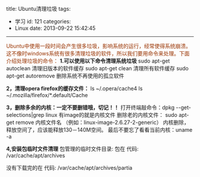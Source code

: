 title: Ubuntu清理垃圾
tags:
  - 学习
id: 121
categories:
  - Linux
date: 2013-09-22 15:42:45
---

<span style="color: #993300; font-size: 14px;">Ubuntu中使用一段时间会产生很多垃圾，影响系统的运行，经常使得系统崩溃。这不像时windows系统有很多清理垃圾的软件，所以我们要用命令来处理。下面介绍处理垃圾的命令：</span>
<span style="font-size: 14px;">
**1.可以使用以下命令清理系统垃圾**
	sudo apt-get autoclean 清理旧版本的软件缓存
	sudo apt-get clean 清理所有软件缓存
	sudo apt-get autoremove 删除系统不再使用的孤立软件</span>

**2，清理opera firefox的缓存文件：**
ls ~/.opera/cache4
ls ~/.mozilla/firefox/*.default/Cache

**3，删除多余的内核：一定不要删错哦，切记！！**
打开终端敲命令：dpkg --get-selections|grep linux
有image的就是内核文件
删除老的内核文件：
sudo apt-get remove 内核文件名 （例如：linux-image-2.6.27-2-generic）
内核删除，释放空间了，应该能释放130－140M空间。
最后不要忘了看看当前内核：uname -a

**4,安装包临时文件清理**
包管理的临时文件目录:
包在
代码:
/var/cache/apt/archives

没有下载完的在
代码:
/var/cache/apt/archives/partia